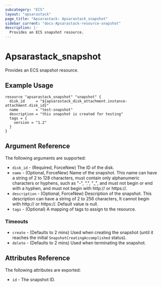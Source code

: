 ```yaml
---
subcategory: "ECS"
layout: "apsarastack"
page_title: "Apsarastack: Apsarastack_snapshot"
sidebar_current: "docs-Apsarastack-resource-snapshot"
description: |-
  Provides an ECS snapshot resource.
---
```


# Apsarastack\_snapshot

Provides an ECS snapshot resource.

## Example Usage

```
resource "apsarastack_snapshot" "snapshot" {
  disk_id     = "${apsarastack_disk_attachment.instance-attachment.disk_id}"
  name        = "test-snapshot"
  description = "this snapshot is created for testing"
  tags = {
    version = "1.2"
  }
}
```

## Argument Reference

The following arguments are supported:

* `disk_id` - (Required, ForceNew) The ID of the disk.
* `name` - (Optional, ForceNew) Name of the snapshot. This name can have a string of 2 to 128 characters, must contain only alphanumeric characters or hyphens, such as "-", ".", "_", and must not begin or end with a hyphen, and must not begin with http:// or https://.
* `description` - (Optional, ForceNew) Description of the snapshot. This description can have a string of 2 to 256 characters, It cannot begin with http:// or https://. Default value is null.
* `tags` - (Optional) A mapping of tags to assign to the resource.

### Timeouts

* `create` - (Defaults to 2 mins) Used when creating the snapshot (until it reaches the initial `SnapshotCreatingAccomplished` status). 
* `delete` - (Defaults to 2 mins) Used when terminating the snapshot. 

## Attributes Reference

The following attributes are exported:

* `id` - The snapshot ID.
